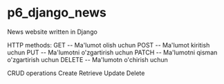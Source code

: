 # p6_django_news
News website written in Django

HTTP methods:
GET -- Ma'lumot olish uchun
POST -- Ma'lumot kiritish uchun
PUT -- Ma'lumotni o'zgartirish uchun
PATCH -- Ma'lumotni qisman o'zgartirish uchun
DELETE -- Ma'lumotn o'chirish uchun


CRUD operations
Create
Retrieve
Update
Delete